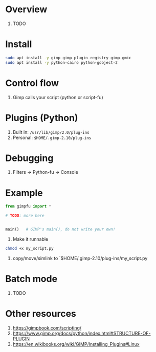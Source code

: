 # Overview
1. TODO



# Install
```bash
sudo apt install -y gimp gimp-plugin-registry gimp-gmic
sudo apt install -y python-cairo python-gobject-2
```


# Control flow
1. Gimp calls your script (python or script-fu)



# Plugins (Python)
1. Built in: `/usr/lib/gimp/2.0/plug-ins`
1. Personal: `$HOME/.gimp-2.10/plug-ins`


# Debugging
1. Filters -> Python-fu -> Console


# Example
```python
from gimpfu import *

# TODO: more here


main()   # GIMP's main(), do not write your own!
```
1. Make it runnable
```bash
chmod +x my_script.py
```
1. copy/move/simlink to `$HOME/.gimp-2.10/plug-ins/my_script.py 


# Batch mode
1. TODO


# Other resources
1. https://gimpbook.com/scripting/
1. https://www.gimp.org/docs/python/index.html#STRUCTURE-OF-PLUGIN
1. https://en.wikibooks.org/wiki/GIMP/Installing_Plugins#Linux
